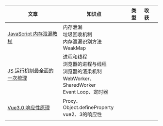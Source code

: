 | 文章                                                         | 知识点                                                       | 类型 | 收获 |      |
| ------------------------------------------------------------ | ------------------------------------------------------------ | ---- | ---- | ---- |
| [JavaScript 内存泄漏教程](http://www.ruanyifeng.com/blog/2017/04/memory-leak.html) | 内存泄漏<br/>垃圾回收机制<br/>内存泄漏识别方法<br/>WeakMap   |      |      |      |
| [JS 运行机制最全面的一次梳理](https://mp.weixin.qq.com/s/PhuhUtQGz0uPxVrtNB4TCA) | 进程和线程<br/>浏览器的进程与线程<br/>浏览器的渲染机制<br/>WebWorker、SharedWorker<br/>Event Loop、定时器 |      |      |      |
| [Vue3.0 响应性原理](https://mp.weixin.qq.com/s/7JnXUPmYRCYlWZoxop01ZA) | Proxy、Object.defineProperty<br />vue2、3的响应性            |      |      |      |
|                                                              |                                                              |      |      |      |





